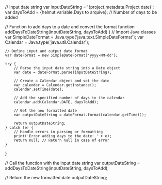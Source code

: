 // Input date string
var inputDateString = '{project.metadata.Project date}';
var daysToAdd = {helmut.variable.Days to arquive}; // Number of days to be added

// Function to add days to a date and convert the format
function addDaysToDateString(inputDateString, daysToAdd) {
    // Import Java classes
    var SimpleDateFormat = Java.type('java.text.SimpleDateFormat');
    var Calendar = Java.type('java.util.Calendar');

    // Define input and output date format
    var dateFormat = new SimpleDateFormat('yyyy-MM-dd');

    try {
        // Parse the input date string into a Date object
        var date = dateFormat.parse(inputDateString);

        // Create a Calendar object and set the date
        var calendar = Calendar.getInstance();
        calendar.setTime(date);

        // Add the specified number of days to the calendar
        calendar.add(Calendar.DATE, daysToAdd);

        // Get the new formatted date
        var outputDateString = dateFormat.format(calendar.getTime());

        return outputDateString;
    } catch (e) {
        // Handle errors in parsing or formatting
        print('Error adding days to the date: ' + e);
        return null; // Return null in case of error
    }
}

// Call the function with the input date string
var outputDateString = addDaysToDateString(inputDateString, daysToAdd);

// Return the new formatted date
outputDateString;
